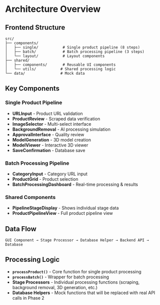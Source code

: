 # Architecture Overview

## Frontend Structure
```
src/
├── components/
│   ├── single/           # Single product pipeline (8 steps)
│   ├── batch/            # Batch processing pipeline (3 steps)
│   └── layout/           # Layout components
├── shared/
│   ├── components/       # Reusable UI components
│   └── utils/           # Shared processing logic
└── data/                # Mock data
```

## Key Components

### Single Product Pipeline
- **URLInput** - Product URL validation
- **ProductReview** - Scraped data verification
- **ImageSelector** - Multi-select interface
- **BackgroundRemoval** - AI processing simulation
- **ApprovalInterface** - Quality review
- **ModelGeneration** - 3D model creation
- **ModelViewer** - Interactive 3D viewer
- **SaveConfirmation** - Database save

### Batch Processing Pipeline
- **CategoryInput** - Category URL input
- **ProductGrid** - Product selection
- **BatchProcessingDashboard** - Real-time processing & results

### Shared Components
- **PipelineStageDisplay** - Shows individual stage data
- **ProductPipelineView** - Full product pipeline view

## Data Flow
```
GUI Component → Stage Processor → Database Helper → Backend API → Database
```

## Processing Logic
- **`processProduct()`** - Core function for single product processing
- **`processBatch()`** - Wrapper for batch processing
- **Stage Processors** - Individual processing functions (scraping, background removal, 3D generation, etc.)
- **Database Helpers** - Mock functions that will be replaced with real API calls in Phase 2